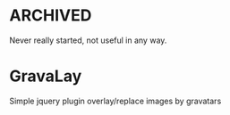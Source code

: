 # ARCHIVED

Never really started, not useful in any way.


# GravaLay
Simple jquery plugin overlay/replace images by gravatars
